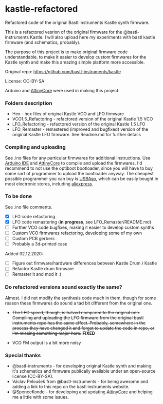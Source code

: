 # kastle-refactored
Refactored code of the original Bastl instruments Kastle synth firmware.


This is a refactored vesrion of the original firmware for the @bastl-instruments Kastle. I will also upload here my experiments with bastl kastle firmware (and schematics, probably).

The purpose of this project is to make original firmware code understandable, to make it easier to develop custom firmwares for the Kastle synth and make this amazing simple platform more accessible.

Original repo: https://github.com/bastl-instruments/kastle

License: CC-BY-SA

Arduino and [AttinyCore](https://github.com/SpenceKonde/ATTinyCore) were used in making this project.

### Folders description
- Hex - hex files of original Kastle VCO and LFO firmware
- VCO1.5_Refactoring - refactored version of the original Kastle 1.5 VCO
- LFO_Refactoring - refactored version of the original Kastle 1.5 LFO
- LFO_Remaster - remastered (improved and bugfixed) version of the original Kastle LFO firmware. See Readme.md for further details

### Compiling and uploading
See .ino files for any particular firmwares for additional instructions.
Use [Arduino IDE](https://www.arduino.cc/en/Main/Software) and [AttinyCore](https://github.com/SpenceKonde/ATTinyCore) to compile and upload the firmwares.
I'd recommend to not use the optiboot bootloader, since you will have to buy some sort of programmer to upload the bootloader anyway.
The cheapest possible programmer you can buy is [USBAsp](https://www.fischl.de/usbasp/), which can be easily bought in most electronic stores, including [aliexpress](aliexpress.com).

### To be done
See .ino file comments.

- [x] LFO code refactoring
- [x] LFO code remastering (__in progress__, see LFO_Remaster/README.md)
- [ ] Further VCO code bugfixes, making it easier to develop custom synths
- [ ] Custom VCO firmwares refactoring, developing some of my own
- [ ] Custom PCB gerbers
- [ ] Probably a 3d-printed case

Added 02.12.2020:

- [ ] Figure out firmware/hardware differences between Kastle Drum / Kastle
- [ ] Refactor Kastle drum firmware
- [ ] Remaster it and mod it :)

### Do refactored versions sound exactly the same?
Almost. I did not modify the synthesis code much in them, though for some reason these firmwares do sound a tad bit different from the original one.

- ~~The LFO speed, though, is halved compared to the original one. Compiling and uploading the LFO firmware from the original bastl instruments repo has the same effect. Probably, somewhere in the process they have changed it and forgot to update the code in repo, or I'm missing something major here.~~  __FIXED__

- VCO FM output is a bit more noisy

### Special thanks
- @bastl-instruments - for developing original Kastle synth and making it's schematics and firmware publically available under an open-source license (CC-BY-SA).
- Václav Peloušek from @bastl-instruments - for being awesome and adding a link to this repo on the bastl instruments website.
- @SpenceKonde - for developing and updating [AttinyCore](https://github.com/SpenceKonde/ATTinyCore) and helping me a little with some issues.

